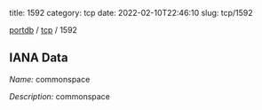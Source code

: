 title: 1592
category: tcp
date: 2022-02-10T22:46:10
slug: tcp/1592

[portdb](/) / [tcp](/category/tcp.html) / 1592


## IANA Data

_Name:_ commonspace

_Description:_ commonspace

